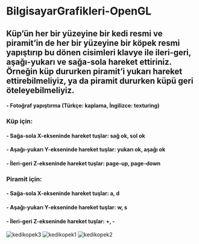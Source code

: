 # BilgisayarGrafikleri-OpenGL

## Küp’ün her bir yüzeyine bir kedi resmi ve piramit’in de her bir yüzeyine bir köpek resmi yapıştırıp bu dönen cisimleri klavye ile ileri-geri, aşağı-yukarı ve sağa-sola hareket ettiriniz. Örneğin küp dururken piramit’i yukarı hareket ettirebilmeliyiz, ya da piramit dururken küpü geri öteleyebilmeliyiz.

#### - Fotoğraf yapıştırma (Türkçe: kaplama, İngilizce: texturing)
### Küp için: 
#### - Sağa-sola  X-ekseninde hareket  tuşlar: sağ ok, sol ok
#### - Aşağı-yukarı  Y-ekseninde hareket  tuşlar: yukarı ok, aşağı ok
#### - İleri-geri  Z-ekseninde hareket  tuşlar: page-up, page-down
### Piramit için: 
#### - Sağa-sola  X-ekseninde hareket  tuşlar: a, d
#### - Aşağı-yukarı  Y-ekseninde hareket  tuşlar: w, s
#### - İleri-geri  Z-ekseninde hareket  tuşlar: +, -


![kedikopek3](https://user-images.githubusercontent.com/44363093/86906715-9e760080-c11c-11ea-9039-3f75477a42b4.jpg)
![kedikopek1](https://user-images.githubusercontent.com/44363093/86906706-9b7b1000-c11c-11ea-8b34-ec02f4595615.jpg)
![kedikopek2](https://user-images.githubusercontent.com/44363093/86906709-9cac3d00-c11c-11ea-87f3-12430e5e0797.jpg)

